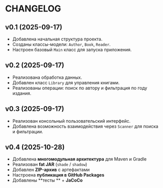 # CHANGELOG

## v0.1 (2025-09-17)

- Добавлена начальная структура проекта.
- Созданы классы-модели: `Author`, `Book`, `Reader`.
- Настроен базовый `Main` класс для запуска приложения.

## v0.2 (2025-09-17)

- Реализована обработка данных.
- Добавлен класс `Library` для управления книгами.
- Реализованы операции: поиск по автору и фильтрация по году издания.

## v0.3 (2025-09-17)

- Реализован консольный пользовательский интерфейс.
- Добавлена возможность взаимодействия через `Scanner` для поиска и фильтрации.

## v0.4 (2025-10-28)

- Добавлена **многомодульная архитектура** для Maven и Gradle  
- Реализован **fat JAR** (`shade` / `shadow`)  
- Добавлен **ZIP-архив** с артефактами  
- Настроена **публикация в GitHub Packages**  
- Добавлены **тесты ** + **JaCoCo**  